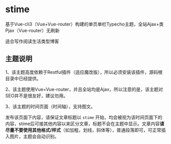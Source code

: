 # stime

基于Vue-cli3（Vue+Vue-router）构建的单页单栏Typecho主题，全站Ajax+类Pjax（Vue-router）无刷新

适合写作阅读生活类型博客

## 主题说明

1、该主题高度依赖于Restful插件（适应魔改版），所以必须安装该插件，源码根目录中已经提供。

2、该主题使用Vue+Vue-router，并且全站均是Ajax，所以注意的是，该主题对SEO并不是很友好，建议勿用。

3、该主题的时间页面（时间轴），支持图文。

发布该页面下内容，请保证文章标题以 `stime` 开始，均会被视为该时间页面下的内容，stime后可接其他内容以来区分文章，标题不会在主题中显示。文章内容**请尽量不要使用其他格式/样式**（如加粗，划线，斜体等），普通段落即可，可正常插入图片，主题会自动识别。